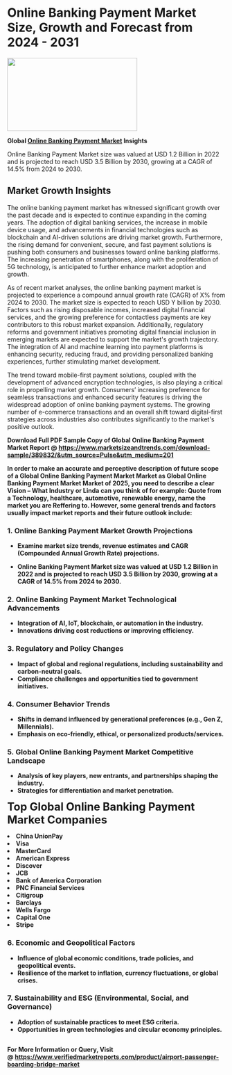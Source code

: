 <H1>Online Banking Payment Market Size, Growth and Forecast from 2024 - 2031</H1><img class="aligncenter size-medium wp-image-584254" src="https://thirdeyenews.in/wp-content/uploads/2024/09/Global-Market-Research-300x168.jpeg" alt="" width="300" height="168" /><p><strong>Global&nbsp;<a href="https://www.marketsizeandtrends.com/download-sample/389832/&amp;utm_source=Pulse&amp;utm_medium=201">Online Banking Payment Market</a> Insights</strong></p><p>Online Banking Payment Market size was valued at USD 1.2 Billion in 2022 and is projected to reach USD 3.5 Billion by 2030, growing at a CAGR of 14.5% from 2024 to 2030.</p><p><h2>Market Growth Insights</h2> <p>The online banking payment market has witnessed significant growth over the past decade and is expected to continue expanding in the coming years. The adoption of digital banking services, the increase in mobile device usage, and advancements in financial technologies such as blockchain and AI-driven solutions are driving market growth. Furthermore, the rising demand for convenient, secure, and fast payment solutions is pushing both consumers and businesses toward online banking platforms. The increasing penetration of smartphones, along with the proliferation of 5G technology, is anticipated to further enhance market adoption and growth.</p> <p><strong></strong></p> <p>As of recent market analyses, the online banking payment market is projected to experience a compound annual growth rate (CAGR) of X% from 2024 to 2030. The market size is expected to reach USD Y billion by 2030. Factors such as rising disposable incomes, increased digital financial services, and the growing preference for contactless payments are key contributors to this robust market expansion. Additionally, regulatory reforms and government initiatives promoting digital financial inclusion in emerging markets are expected to support the market's growth trajectory. The integration of AI and machine learning into payment platforms is enhancing security, reducing fraud, and providing personalized banking experiences, further stimulating market development.</p> <p>The trend toward mobile-first payment solutions, coupled with the development of advanced encryption technologies, is also playing a critical role in propelling market growth. Consumers’ increasing preference for seamless transactions and enhanced security features is driving the widespread adoption of online banking payment systems. The growing number of e-commerce transactions and an overall shift toward digital-first strategies across industries also contributes significantly to the market's positive outlook.</p> <p><strong></p><p><span class=""><strong>Download Full PDF Sample Copy of Global Online Banking Payment Market Report</strong> @ <a href="https://www.marketsizeandtrends.com/download-sample/389832/&amp;utm_source=Pulse&amp;utm_medium=201" target="_blank">https://www.marketsizeandtrends.com/download-sample/389832/&amp;utm_source=Pulse&amp;utm_medium=201</a></span></p><p>In order to make an accurate and perceptive description of future scope of a Global&nbsp;Online Banking Payment Market Market as Global&nbsp;Online Banking Payment Market Market of 2025, you need to describe a clear Vision &ndash; What Industry or Linda can you think of for example: Quote from a Technology, healthcare, automotive, renewable energy, name the market you are Reffering to. However, some general trends and factors usually impact market reports and their future outlook include:</p><h3>1.&nbsp;<strong>Online Banking Payment Market Growth Projections</strong></h3><ul><li>Examine market size trends, revenue estimates and CAGR (Compounded Annual Growth Rate) projections.</li><li><p>Online Banking Payment Market size was valued at USD 1.2 Billion in 2022 and is projected to reach USD 3.5 Billion by 2030, growing at a CAGR of 14.5% from 2024 to 2030.</p></li></ul><h3>2.&nbsp;<strong>Online Banking Payment Market Technological Advancements</strong></h3><ul><li>Integration of AI, IoT, blockchain, or automation in the industry.</li><li>Innovations driving cost reductions or improving efficiency.</li></ul><h3>3.&nbsp;<strong>Regulatory and Policy Changes</strong></h3><ul><li>Impact of global and regional regulations, including sustainability and carbon-neutral goals.</li><li>Compliance challenges and opportunities tied to government initiatives.</li></ul><h3>4.&nbsp;<strong>Consumer Behavior Trends</strong></h3><ul><li>Shifts in demand influenced by generational preferences (e.g., Gen Z, Millennials).</li><li>Emphasis on eco-friendly, ethical, or personalized products/services.</li></ul><h3>5.&nbsp;<strong>Global Online Banking Payment Market Competitive Landscape</strong></h3><ul><li>Analysis of key players, new entrants, and partnerships shaping the industry.</li><li>Strategies for differentiation and market penetration.</li></ul><p data-pm-slice="1 1 []"><span style="color: inherit; font-family: inherit; font-size: 25px;">Top Global Online Banking Payment Market Companies</span></p><div class="" data-test-id=""><p><li>China UnionPay</li><li> Visa</li><li> MasterCard</li><li> American Express</li><li> Discover</li><li> JCB</li><li> Bank of America Corporation</li><li> PNC Financial Services</li><li> Citigroup</li><li> Barclays</li><li> Wells Fargo</li><li> Capital One</li><li> Stripe</li></p></div><h3>6.&nbsp;<strong>Economic and Geopolitical Factors</strong></h3><ul><li>Influence of global economic conditions, trade policies, and geopolitical events.</li><li>Resilience of the market to inflation, currency fluctuations, or global crises.</li></ul><h3>7.&nbsp;<strong>Sustainability and ESG (Environmental, Social, and Governance)</strong></h3><ul><li>Adoption of sustainable practices to meet ESG criteria.</li><li>Opportunities in green technologies and circular economy principles.</li></ul><h2><strong style="font-size: 14px;">For More Information or Query, Visit @&nbsp;</strong><a style="background-color: #ffffff; font-size: 14px;" href="https://www.marketsizeandtrends.com/report/online-banking-payment-market/" target="_blank">https://www.verifiedmarketreports.com/product/airport-passenger-boarding-bridge-market</a></h2>

